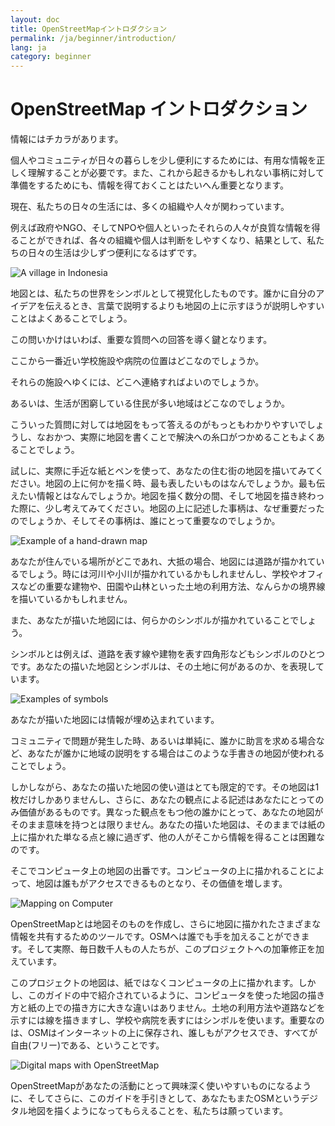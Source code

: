 ```yaml
---
layout: doc
title: OpenStreetMapイントロダクション
permalink: /ja/beginner/introduction/
lang: ja
category: beginner
---
```


OpenStreetMap イントロダクション
=======================

情報にはチカラがあります。

個人やコミュニティが日々の暮らしを少し便利にするためには、有用な情報を正しく理解することが必要です。また、これから起きるかもしれない事柄に対して準備をするためにも、情報を得ておくことはたいへん重要となります。

現在、私たちの日々の生活には、多くの組織や人々が関わっています。

例えば政府やNGO、そしてNPOや個人といったそれらの人々が良質な情報を得ることができれば、各々の組織や個人は判断をしやすくなり、結果として、私たちの日々の生活は少しずつ便利になるはずです。

![A village in Indonesia][]

地図とは、私たちの世界をシンボルとして視覚化したものです。誰かに自分のアイデアを伝えるとき、言葉で説明するよりも地図の上に示すほうが説明しやすいことはよくあることでしょう。

この問いかけはいわば、重要な質問への回答を導く鍵となります。

ここから一番近い学校施設や病院の位置はどこなのでしょうか。

それらの施設へゆくには、どこへ連絡すればよいのでしょうか。

あるいは、生活が困窮している住民が多い地域はどこなのでしょうか。

こういった質問に対しては地図をもって答えるのがもっともわかりやすいでしょうし、なおかつ、実際に地図を書くことで解決への糸口がつかめることもよくあることでしょう。

試しに、実際に手近な紙とペンを使って、あなたの住む街の地図を描いてみてください。地図の上に何かを描く時、最も表したいものはなんでしょうか。最も伝えたい情報とはなんでしょうか。地図を描く数分の間、そして地図を描き終わった際に、少し考えてみてください。地図の上に記述した事柄は、なぜ重要だったのでしょうか、そしてその事柄は、誰にとって重要なのでしょうか。

![Example of a hand-drawn map][]

あなたが住んでいる場所がどこであれ、大抵の場合、地図には道路が描かれているでしょう。時には河川や小川が描かれているかもしれませんし、学校やオフィスなどの重要な建物や、田園や山林といった土地の利用方法、なんらかの境界線を描いているかもしれません。

また、あなたが描いた地図には、何らかのシンボルが描かれていることでしょう。

シンボルとは例えば、道路を表す線や建物を表す四角形などもシンボルのひとつです。あなたの描いた地図とシンボルは、その土地に何があるのか、を表現しています。

![Examples of symbols][]

あなたが描いた地図には情報が埋め込まれています。

コミュニティで問題が発生した時、あるいは単純に、誰かに助言を求める場合など、あなたが誰かに地域の説明をする場合はこのような手書きの地図が使われることでしょう。

しかしながら、あなたの描いた地図の使い道はとても限定的です。その地図は1枚だけしかありませんし、さらに、あなたの観点による記述はあなたにとってのみ価値があるものです。異なった観点をもつ他の誰かにとって、あなたの地図がそのまま意味を持つとは限りません。あなたの描いた地図は、そのままでは紙の上に描かれた単なる点と線に過ぎず、他の人がそこから情報を得ることは困難なのです。

そこでコンピュータ上の地図の出番です。コンピュータの上に描かれることによって、地図は誰もがアクセスできるものとなり、その価値を増します。

![Mapping on Computer][]

OpenStreetMapとは地図そのものを作成し、さらに地図に描かれたさまざまな情報を共有するためのツールです。OSMへは誰でも手を加えることができます。そして実際、毎日数千人もの人たちが、このプロジェクトへの加筆修正を加えています。

このプロジェクトの地図は、紙ではなくコンピュータの上に描かれます。しかし、このガイドの中で紹介されているように、コンピュータを使った地図の描き方と紙の上での描き方に大きな違いはありません。土地の利用方法や道路などを示すには線を描きますし、学校や病院を表すにはシンボルを使います。重要なのは、OSMはインターネットの上に保存され、誰しもがアクセスでき、すべてが自由(フリー)である、ということです。

![Digital maps with OpenStreetMap][]

OpenStreetMapがあなたの活動にとって興味深く使いやすいものになるように、そしてさらに、このガイドを手引きとして、あなたもまたOSMというデジタル地図を描くようになってもらえることを、私たちは願っています。

[A village in Indonesia]: /images/jp/beginner/01_introduction/jp_beg_01_introduction_image00_village-in-indonesia.png
[Example of a hand-drawn map]: /images/jp/beginner/01_introduction/jp_beg_01_introduction_image01_hand-drawn-map.png
[Examples of symbols]: /images/jp/beginner/01_introduction/jp_beg_01_introduction_image02_examples-of-symbols.png
[Mapping on Computer]: /images/jp/beginner/01_introduction/jp_beg_01_introduction_image03_mapping-on-computer.png
[Digital maps with OpenStreetMap]: /images/jp/beginner/01_introduction/jp_beg_01_introduction_image04_digital-maps-with-osm.png
